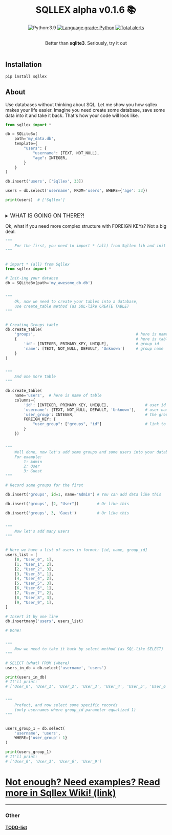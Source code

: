 
<div align="center">

# SQLLEX alpha v0.1.6 📚

![Python:3.9](https://img.shields.io/badge/Python-3.9-green)
[![Language grade: Python](https://img.shields.io/lgtm/grade/python/g/V1A0/sqllex.svg?logo=lgtm&logoWidth=18)](https://lgtm.com/projects/g/V1A0/sqllex/context:python)
[![Total alerts](https://img.shields.io/lgtm/alerts/g/V1A0/sqllex.svg?logo=lgtm&logoWidth=18)](https://lgtm.com/projects/g/V1A0/sqllex/alerts/)

<br>
Better than <b>sqlite3</b>. Seriously, try it out<br>
</div><br>

## Installation
```
pip install sqllex
```


## About
Use databases without thinking about SQL. Let me show you how sqllex makes
your life easier. Imagine you need create some database, save some data
into it and take it back. That's how your code will look like.


```python
from sqllex import *

db = SQLite3x(                              
    path='my_data.db',                      
    template={                              
        "users": {                          
            "username": [TEXT, NOT_NULL],   
            "age": INTEGER,                 
        }                                   
    }                                       
)

db.insert('users', ['Sqllex', 33])

users = db.select('username', FROM='users', WHERE={'age': 33})

print(users)  # ['Sqllex']
```

<br>
<details>
<summary id="what1"><big>WHAT IS GOING ON THERE?!</big></summary>

```python
from sqllex import *

# Create some database, with simple structure
db = SQLite3x(                              # create database
    path='my_data.db',                      # path to your database, or where you would like it locate
    template={                              # schema for tables inside your database
        "users": {                          # name for the 1'st table
            "username": [TEXT, NOT_NULL],   # 1'st column of table, named "username", contains text-data, can't be NULL
            "age": INTEGER,                 # 2'nd column of table, named "age", contains integer value
        }                                   # end of table
    }                                       # end of schema (template)
)

# Ok, now you have database with table inside it. 
# Let's add record of  33 years old user named 'Sqllex'
# Dear db, please, into 'users' table values ['Sqllex', 33]
db.insert('users', ['Sqllex', 33])

# Dear db, please, select username(s) from table 'users' where column 'age' == 33
users = db.select('username', FROM='users', WHERE={'age': 33})

# Print it
print(users)  # ['Sqllex']
```

</details>

Ok, what if you need more complex structure with FOREIGN KEYs? Not a big deal.

```python
"""
    For the first, you need to import * (all) from Sqllex lib and init your database
"""


# import * (all) from Sqllex
from sqllex import *

# Init-ing your databse
db = SQLite3x(path='my_awesome_db.db')


"""
    Ok, now we need to create your tables into a database, 
    use create_table method (as SQL-like CREATE TABLE)
"""


# Creating Groups table
db.create_table(
    'groups',                                            # here is name of table
    {                                                    # here is table structure
        'id': [INTEGER, PRIMARY_KEY, UNIQUE],            # group id
        'name': [TEXT, NOT_NULL, DEFAULT, 'Unknown']     # group name
    }
)


"""
    And one more table
"""

db.create_table(
    name='users',  # here is name of table
    columns={
        'id': [INTEGER, PRIMARY_KEY, UNIQUE],                # user id
        'username': [TEXT, NOT_NULL, DEFAULT, 'Unknown'],    # user name
        'user_group': INTEGER,                               # the group user belongs to 
        FOREIGN_KEY: {
            "user_group": ["groups", "id"]                   # link to table groups, column id
        }
    })


"""
    Well done, now let's add some groups and some users into your database
    For example:
        1: Admin 
        2: User
        3: Guest
"""

# Record some groups for the first

db.insert('groups', id=1, name="Admin") # You can add data like this 

db.insert('groups', [2, "User"])        # Or like this

db.insert('groups', 3, 'Guest')         # Or like this


"""
    Now let's add many users
"""


# Here we have a list of users in format: [id, name, group_id]
users_list = [
    [0, "User_0", 1],
    [1, "User_1", 2],
    [2, "User_2", 3],
    [3, "User_3", 1],
    [4, "User_4", 2],
    [5, "User_5", 3],
    [6, "User_6", 1],
    [7, "User_7", 2],
    [8, "User_8", 3],
    [9, "User_9", 1],
]

# Insert it by one line
db.insertmany('users', users_list)

# Done!


"""
    Now we need to take it back by select method (as SQL-like SELECT)
"""

# SELECT (what) FROM (where)
users_in_db = db.select('username', 'users')

print(users_in_db)
# It'll print:
# ['User_0', 'User_1', 'User_2', 'User_3', 'User_4', 'User_5', 'User_6', 'User_7', 'User_8', 'User_9']


"""
    Prefect, and now select some specific records 
    (only usernames where group_id parameter equalized 1)
"""


users_group_1 = db.select(
    'username', 'users',
    WHERE={'user_group': 1}
)

print(users_group_1)
# It'll print:
# ['User_0', 'User_3', 'User_6', 'User_9']
```

# [Not enough? Need examples? Read more in Sqllex Wiki! (link)](https://github.com/V1A0/sqllex/wiki)

-----
### Other
#### [TODO-list](todo.md)

